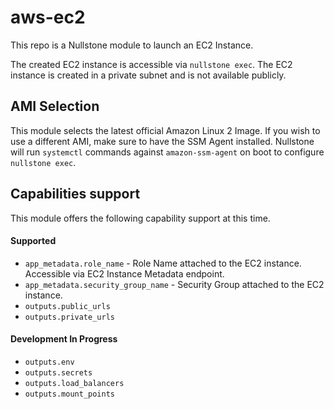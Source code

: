 # aws-ec2

This repo is a Nullstone module to launch an EC2 Instance.

The created EC2 instance is accessible via `nullstone exec`.
The EC2 instance is created in a private subnet and is not available publicly.

## AMI Selection

This module selects the latest official Amazon Linux 2 Image.
If you wish to use a different AMI, make sure to have the SSM Agent installed.
Nullstone will run `systemctl` commands against `amazon-ssm-agent` on boot to configure `nullstone exec`.

## Capabilities support

This module offers the following capability support at this time.

#### Supported
- `app_metadata.role_name` - Role Name attached to the EC2 instance. Accessible via EC2 Instance Metadata endpoint.
- `app_metadata.security_group_name` - Security Group attached to the EC2 instance.
- `outputs.public_urls`
- `outputs.private_urls`
 
#### Development In Progress
- `outputs.env`
- `outputs.secrets`
- `outputs.load_balancers`
- `outputs.mount_points`
